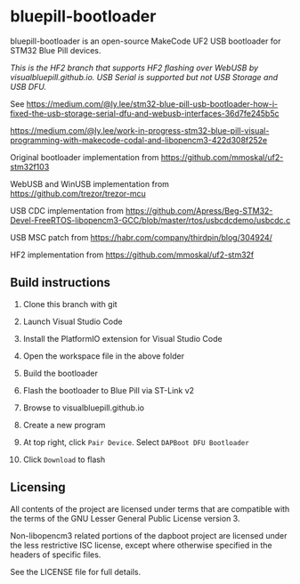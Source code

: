 # bluepill-bootloader
bluepill-bootloader is an open-source MakeCode UF2 USB bootloader for STM32 Blue Pill devices.

_This is the HF2 branch that supports HF2 flashing over WebUSB by visualbluepill.github.io. USB Serial is supported but not USB Storage and USB DFU._ 

See https://medium.com/@ly.lee/stm32-blue-pill-usb-bootloader-how-i-fixed-the-usb-storage-serial-dfu-and-webusb-interfaces-36d7fe245b5c

https://medium.com/@ly.lee/work-in-progress-stm32-blue-pill-visual-programming-with-makecode-codal-and-libopencm3-422d308f252e

Original bootloader implementation from https://github.com/mmoskal/uf2-stm32f103

WebUSB and WinUSB implementation from https://github.com/trezor/trezor-mcu

USB CDC implementation from https://github.com/Apress/Beg-STM32-Devel-FreeRTOS-libopencm3-GCC/blob/master/rtos/usbcdcdemo/usbcdc.c

USB MSC patch from https://habr.com/company/thirdpin/blog/304924/

HF2 implementation from https://github.com/mmoskal/uf2-stm32f

## Build instructions

1. Clone this branch with git

1. Launch Visual Studio Code

1. Install the PlatformIO extension for Visual Studio Code

1. Open the workspace file in the above folder

1. Build the bootloader

1. Flash the bootloader to Blue Pill via ST-Link v2

1. Browse to visualbluepill.github.io

1. Create a new program

1. At top right, click `Pair Device`. Select `DAPBoot DFU Bootloader`

1. Click `Download` to flash

## Licensing
All contents of the project are licensed under terms that are compatible with the terms of the GNU Lesser General Public License version 3.

Non-libopencm3 related portions of the dapboot project are licensed under the less restrictive ISC license, except where otherwise specified in the headers of specific files.

See the LICENSE file for full details.
